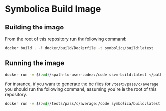 # Symbolica Build Image

## Building the image

From the root of this repository run the following command:

```sh
docker build . -f docker/build/Dockerfile -t symbolica/build:latest
```

## Running the image

```sh
docker run -v $(pwd)/<path-to-user-code>:/code ssvm-build:latest </path/to/user/build.sh>
```

For instance, if you want to generate the bc files for `/tests/pass/c/average` you should run the following command, assuming you're in the root of this repository.

```sh
docker run -v $(pwd)/tests/pass/c/average:/code symbolica/build:latest
```
